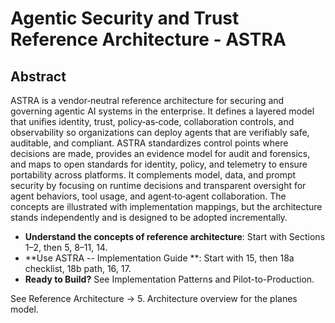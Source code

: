 # Agentic Security and Trust Reference Architecture - ASTRA

## Abstract
ASTRA is a vendor‑neutral reference architecture for securing and governing agentic AI systems in the enterprise. It defines a layered model that unifies identity, trust, policy‑as‑code, collaboration controls, and observability so organizations can deploy agents that are verifiably safe, auditable, and compliant. ASTRA standardizes control points where decisions are made, provides an evidence model for audit and forensics, and maps to open standards for identity, policy, and telemetry to ensure portability across platforms. It complements model, data, and prompt security by focusing on runtime decisions and transparent oversight for agent behaviors, tool usage, and agent‑to‑agent collaboration. The concepts are illustrated with implementation mappings, but the architecture stands independently and is designed to be adopted incrementally.


- **Understand the concepts of reference architecture**: Start with Sections 1–2, then 5, 8–11, 14.
- **Use ASTRA -- Implementation Guide **: Start with 15, then 18a checklist, 18b path, 16, 17.
- **Ready to Build?** See Implementation Patterns and Pilot-to-Production.

See Reference Architecture → 5. Architecture overview for the planes model.
